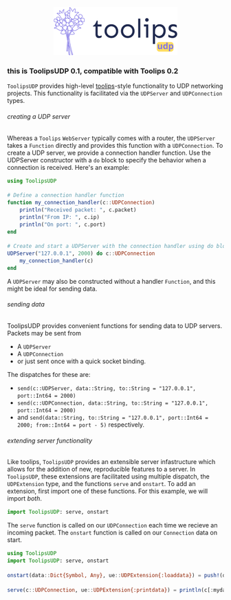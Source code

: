 <div align="center"><img src="https://github.com/ChifiSource/image_dump/raw/main/toolips/toolipsudp.png"></img></div>

### this is ToolipsUDP 0.1, compatible with Toolips 0.2

`ToolipsUDP` provides high-level [toolips](https://github.com/ChifiSource/Toolips.jl)-style functionality to UDP networking projects. This functionality is facilitated via the `UDPServer` and `UDPConnection` types. 

###### creating a UDP server
Whereas a `Toolips` `WebServer` typically comes with a router, the `UDPServer` takes a `Function` directly and provides this function with a `UDPConnection`. To create a UDP server, we provide a connection handler function. Use the UDPServer constructor with a `do` block to specify the behavior when a connection is received. Here's an example:
```julia
using ToolipsUDP

# Define a connection handler function
function my_connection_handler(c::UDPConnection)
    println("Received packet: ", c.packet)
    println("From IP: ", c.ip)
    println("On port: ", c.port)
end

# Create and start a UDPServer with the connection handler using do block
UDPServer("127.0.0.1", 2000) do c::UDPConnection
    my_connection_handler(c)
end
```
A `UDPServer` may also be constructed without a handler `Function`, and this might be ideal for sending data.
###### sending data
ToolipsUDP provides convenient functions for sending data to UDP servers. Packets may be sent from
- A `UDPServer`
- A `UDPConnection`
- or just sent once with a quick socket binding.

The dispatches for these are:
- `send(c::UDPServer, data::String, to::String = "127.0.0.1", port::Int64 = 2000)`
- `send(c::UDPConnection, data::String, to::String = "127.0.0.1", port::Int64 = 2000)`
- and `send(data::String, to::String = "127.0.0.1", port::Int64 = 2000; from::Int64 = port - 5)` respectively.


###### extending server functionality
Like toolips, `ToolipsUDP` provides an extensible server infastructure which allows for the addition of new, reproducible features to a server. In `ToolipsUDP`, these extensions are facilitated using multiple dispatch, the `UDPExtension` type, and the functions `serve` and `onstart`. To add an extension, first import one of these functions. For this example, we will import *both*.
```julia
import ToolipsUDP: serve, onstart
```
The `serve` function is called on our `UDPConnection` each time we recieve an incoming packet. The `onstart` function is called on our `Connection` data on start.
```julia
using ToolipsUDP
import ToolipsUDP: serve, onstart

onstart(data::Dict{Symbol, Any}, ue::UDPExtension{:loaddata}) = push!(data, :mydata => "hello world!")

serve(c::UDPConnection, ue::UDPExtension{:printdata}) = println(c[:mydata])
```
